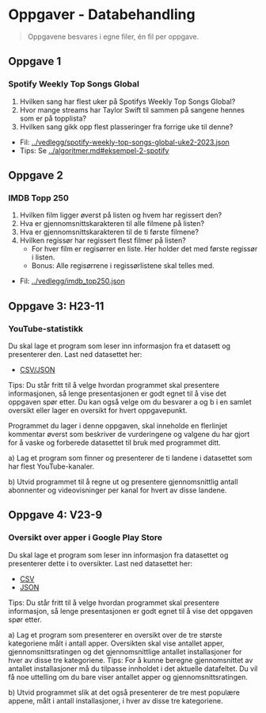 # Oppgaver - Databehandling

> Oppgavene besvares i egne filer, én fil per oppgave.

## Oppgave 1

### Spotify Weekly Top Songs Global

1. Hvilken sang har flest uker på Spotifys Weekly Top Songs Global?
2. Hvor mange streams har Taylor Swift til sammen på sangene hennes som er på topplista?
3. Hvilken sang gikk opp flest plasseringer fra forrige uke til denne?

- Fil: [../vedlegg/spotify-weekly-top-songs-global-uke2-2023.json](../vedlegg/spotify-weekly-top-songs-global-uke2-2023.json)
- Tips: Se [../algoritmer.md#eksempel-2-spotify](../algoritmer.md#eksempel-2-spotify)

## Oppgave 2

### IMDB Topp 250

1. Hvilken film ligger øverst på listen og hvem har regissert den?
2. Hva er gjennomsnittskarakteren til alle filmene på listen?
3. Hva er gjennomsnittskarakteren til de ti første filmene?
4. Hvilken regissør har regissert flest filmer på listen?
   - For hver film er regisørrer en liste. Her holder det med første regissør i listen.
   - Bonus: Alle regisørrene i regissørlistene skal telles med.

- Fil: [../vedlegg/imdb_top250.json](../vedlegg/imdb_top250.json)

## Oppgave 3: H23-11

### YouTube-statistikk

Du skal lage et program som leser inn informasjon fra et datasett og presenterer den. Last ned datasettet her:

- [CSV/JSON](https://sokeresultat.udir.no/eksamenprovemateriell.html?kategori=rea3049&aar=2023-19&spraak=bokm%C3%A5l&trinn=annet&ferdighet=annet)

Tips: Du står fritt til å velge hvordan programmet skal presentere informasjonen, så lenge presentasjonen er godt egnet til å vise det oppgaven spør etter. Du kan også velge om du besvarer a og b i en samlet oversikt eller lager en oversikt for hvert oppgavepunkt.

Programmet du lager i denne oppgaven, skal inneholde en flerlinjet kommentar øverst som beskriver de vurderingene og valgene du har gjort for å vaske og forberede datasettet til bruk med programmet ditt.

a) Lag et program som finner og presenterer de ti landene i datasettet som har flest YouTube-kanaler.

b) Utvid programmet til å regne ut og presentere gjennomsnittlig antall abonnenter og videovisninger per kanal for hvert av disse landene.

## Oppgave 4: V23-9

### Oversikt over apper i Google Play Store

Du skal lage et program som leser inn informasjon fra datasettet og presenterer dette i to oversikter.
Last ned datasettet her:

- [CSV](https://sokeresultat.udir.no/eksamenprovemateriell.html?kategori=rea3053&aar=2023-6&spraak=bokm%C3%A5l&trinn=annet&ferdighet=annet)
- [JSON](https://sokeresultat.udir.no/eksamenprovemateriell.html?kategori=rea3053&aar=2023-7&spraak=bokm%C3%A5l&trinn=annet&ferdighet=annet)

Tips: Du står fritt til å velge hvordan programmet skal presentere informasjon, så lenge presentasjonen er godt egnet til å vise det oppgaven spør etter.

a) Lag et program som presenterer en oversikt over de tre største kategoriene målt i antall apper. Oversikten skal vise antallet apper, gjennomsnittsratingen og det gjennomsnittlige antallet installasjoner for hver av disse tre kategoriene.
Tips: For å kunne beregne gjennomsnittet av antallet installasjoner må du tilpasse innholdet i det aktuelle datafeltet. Du vil få noe uttelling om du bare viser antallet apper og gjennomsnittsratingen.

b) Utvid programmet slik at det også presenterer de tre mest populære appene, målt i antall installasjoner, i hver av disse tre kategoriene.
